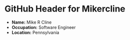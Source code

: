 # GitHub Header for Mikercline

 - **Name:** Mike R Cline
 - **Occupation:** Software Engineer
 - **Location:** Pennsylvania
